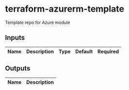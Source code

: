 # terraform-azurerm-template
Template repo for Azure module


<!-- BEGINNING OF PRE-COMMIT-TERRAFORM DOCS HOOK -->
## Inputs

| Name | Description | Type | Default | Required |
|------|-------------|:----:|:-----:|:-----:|

## Outputs

| Name | Description |
|------|-------------|

<!-- END OF PRE-COMMIT-TERRAFORM DOCS HOOK -->

